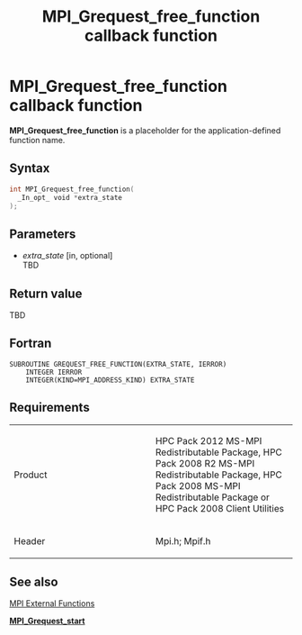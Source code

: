 ﻿---
title: MPI_Grequest_free_function callback function
TOCTitle: MPI_Grequest_free_function callback function
ms:assetid: b1a96d01-0a0c-4307-9cf2-68b51426e45e
ms:mtpsurl: https://msdn.microsoft.com/en-us/library/Dn473392(v=VS.85)
ms:contentKeyID: 59360928
ms.date: 03/28/2018
mtps_version: v=VS.85
f1_keywords:
- GREQUEST_FREE_FUNCTION
- mpi/GREQUEST_FREE_FUNCTION
- mpi/MPI_Grequest_free_function
- MPI_Grequest_free_function
- mpif/GREQUEST_FREE_FUNCTION
- mpif/MPI_Grequest_free_function
dev_langs:
- C++
- C
---

# MPI\_Grequest\_free\_function callback function

**MPI\_Grequest\_free\_function** is a placeholder for the application-defined function name.

## Syntax

``` c++
int MPI_Grequest_free_function(
  _In_opt_ void *extra_state
);
```

## Parameters

  - *extra\_state* \[in, optional\]  
    TBD

## Return value

TBD

## Fortran

    SUBROUTINE GREQUEST_FREE_FUNCTION(EXTRA_STATE, IERROR)
        INTEGER IERROR
        INTEGER(KIND=MPI_ADDRESS_KIND) EXTRA_STATE

## Requirements

<table>
<colgroup>
<col style="width: 50%" />
<col style="width: 50%" />
</colgroup>
<tbody>
<tr class="odd">
<td><p>Product</p></td>
<td><p>HPC Pack 2012 MS-MPI Redistributable Package, HPC Pack 2008 R2 MS-MPI Redistributable Package, HPC Pack 2008 MS-MPI Redistributable Package or HPC Pack 2008 Client Utilities</p></td>
</tr>
<tr class="even">
<td><p>Header</p></td>
<td>Mpi.h;
Mpif.h</td>
</tr>
</tbody>
</table>


## See also

[MPI External Functions](mpi-external-functions.md)

[**MPI\_Grequest\_start**](mpi-grequest-start-function.md)

